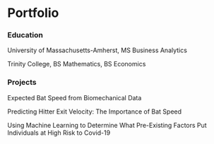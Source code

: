# Portfolio

### Education
University of Massachusetts-Amherst, MS Business Analytics


Trinity College, BS Mathematics, BS Economics
### Projects
Expected Bat Speed from Biomechanical Data

Predicting Hitter Exit Velocity: The Importance of Bat Speed

Using Machine Learning to Determine What Pre-Existing Factors Put Individuals at High Risk to Covid-19
